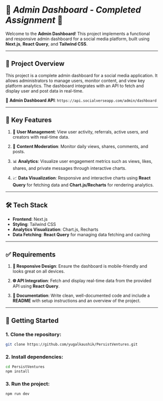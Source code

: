 # 🌟 *Admin Dashboard - Completed Assignment* 🌟

Welcome to the **Admin Dashboard**! This project implements a functional and responsive admin dashboard for a social media platform, built using **Next.js**, **React Query**, and **Tailwind CSS**.

---

## 📝 Project Overview

This project is a complete admin dashboard for a social media application. It allows administrators to manage users, monitor content, and view key platform analytics. The dashboard integrates with an API to fetch and display user and post data in real-time.

🔗 **Admin Dashboard API**: `https://api.socialverseapp.com/admin/dashboard`

---

## 🌟 Key Features

1. 👤 **User Management**: View user activity, referrals, active users, and creators with real-time data.
   
2. 📝 **Content Moderation**: Monitor daily views, shares, comments, and posts.

3. 📊 **Analytics**: Visualize user engagement metrics such as views, likes, shares, and private messages through interactive charts.

4. 📈 **Data Visualization**: Responsive and interactive charts using **React Query** for fetching data and **Chart.js/Recharts** for rendering analytics.

---

## 🛠️ Tech Stack

- **Frontend**: Next.js
- **Styling**: Tailwind CSS
- **Analytics Visualization**: Chart.js, Recharts
- **Data Fetching**: **React Query** for managing data fetching and caching

---

## ✅ Requirements

1. **📱 Responsive Design**: Ensure the dashboard is mobile-friendly and looks great on all devices.
   
2. **🌐 API Integration**: Fetch and display real-time data from the provided API using **React Query**.
   
3. **📄 Documentation**: Write clean, well-documented code and include a **README** with setup instructions and an overview of the project.

---

## 🚀 Getting Started

### 1. Clone the repository:

```bash
git clone https://github.com/yugalkaushik/PersistVentures.git
```

### 2. Install dependencies:

```bash
cd PersistVentures
npm install
``` 

### 3. Run the project:

```bash
npm run dev
```